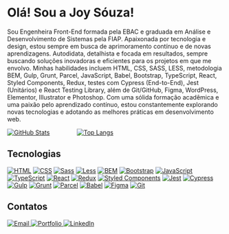 
<h1>Olá! Sou a Joy Sóuza!</h1>

Sou Engenheira Front-End formada pela EBAC e graduada em Análise e Desenvolvimento de Sistemas pela FIAP. Apaixonada por tecnologia e design, estou sempre em busca de aprimoramento contínuo e de novas aprendizagens. Autodidata, detalhista e focada em resultados, sempre buscando soluções inovadoras e eficientes para os projetos em que me envolvo. Minhas habilidades incluem HTML, CSS, SASS, LESS, metodologia BEM, Gulp, Grunt, Parcel, JavaScript, Babel, Bootstrap, TypeScript, React, Styled Components, Redux, testes com Cypress (End-to-End), Jest (Unitários) e React Testing Library, além de Git/GitHub, Figma, WordPress, Elementor, Illustrator e Photoshop. Com uma sólida formação acadêmica e uma paixão pelo aprendizado contínuo, estou constantemente explorando novas tecnologias e adotando as melhores práticas em desenvolvimento web.

[![GitHub Stats](https://github-readme-stats.vercel.app/api?username=jooysoouzaa&show_icons=true&theme=radical&bg_color=0d1117&title_color=8b5ec1&icon_color=8b5ec1&text_color=8b5ec1&border_color=8b5ec1)](https://github.com/jooysoouzaa)&nbsp;&nbsp;&nbsp;&nbsp;&nbsp;&nbsp;&nbsp;&nbsp;&nbsp;&nbsp;&nbsp;&nbsp;&nbsp;&nbsp;&nbsp;&nbsp;[![Top Langs](https://github-readme-stats.vercel.app/api/top-langs/?username=jooysoouzaa&layout=compact&theme=radical&bg_color=0d1117&title_color=8b5ec1&text_color=8b5ec1&border_color=8b5ec1)](https://github.com/jooysoouzaa)


## Tecnologias
[![HTML](https://img.shields.io/badge/-HTML-8b5ec1?style=for-the-badge&logo=html5&logoColor=f7f0ff)](#)
[![CSS](https://img.shields.io/badge/-CSS-8b5ec1?style=for-the-badge&logo=css3&logoColor=f7f0ff)](#)
[![Sass](https://img.shields.io/badge/-Sass-8b5ec1?style=for-the-badge&logo=sass&logoColor=f7f0ff)](#)
[![Less](https://img.shields.io/badge/-Less-8b5ec1?style=for-the-badge&logo=less&logoColor=f7f0ff)](#)
[![BEM](https://img.shields.io/badge/-BEM-8b5ec1?style=for-the-badge&logo=bem&logoColor=f7f0ff)](#)
[![Bootstrap](https://img.shields.io/badge/-Bootstrap-8b5ec1?style=for-the-badge&logo=bootstrap&logoColor=f7f0ff)](#)
[![JavaScript](https://img.shields.io/badge/-JavaScript-8b5ec1?style=for-the-badge&logo=javascript&logoColor=f7f0ff)](#)
[![TypeScript](https://img.shields.io/badge/-TypeScript-8b5ec1?style=for-the-badge&logo=typescript&logoColor=f7f0ff)](#)
[![React](https://img.shields.io/badge/-React-8b5ec1?style=for-the-badge&logo=react&logoColor=f7f0ff)](#)
[![Redux](https://img.shields.io/badge/-Redux-8b5ec1?style=for-the-badge&logo=redux&logoColor=f7f0ff)](#)
[![Styled Components](https://img.shields.io/badge/-StyledComponents-8b5ec1?style=for-the-badge&logo=styledcomponents&logoColor=f7f0ff)](#)
[![Jest](https://img.shields.io/badge/-Jest-8b5ec1?style=for-the-badge&logo=jest&logoColor=f7f0ff)](#)
[![Cypress](https://img.shields.io/badge/-Cypress-8b5ec1?style=for-the-badge&logo=cypress&logoColor=f7f0ff)](#)
[![Gulp](https://img.shields.io/badge/-Gulp-8b5ec1?style=for-the-badge&logo=gulp&logoColor=f7f0ff)](#)
[![Grunt](https://img.shields.io/badge/-Grunt-8b5ec1?style=for-the-badge&logo=grunt&logoColor=f7f0ff)](#)
[![Parcel](https://img.shields.io/badge/-Parcel-8b5ec1?style=for-the-badge&logo=parcel&logoColor=f7f0ff)](#)
[![Babel](https://img.shields.io/badge/-Babel-8b5ec1?style=for-the-badge&logo=babel&logoColor=f7f0ff)](#)
[![Figma](https://img.shields.io/badge/-Figma-8b5ec1?style=for-the-badge&logo=figma&logoColor=f7f0ff)](#)
[![Git](https://img.shields.io/badge/-Git-8b5ec1?style=for-the-badge&logo=git&logoColor=f7f0ff)](#)


## Contatos
<div>
  <a href="mailto:joysouza.contato@gmail.com">
    <img src="https://img.shields.io/badge/Email-joysouza.contato%40gmail.com-8b5ec1?style=for-the-badge&logo=mail&logoColor=f7f0ff" alt="Email">
  </a>
  <a href="https://joysouza.vercel.app/">
    <img src="https://img.shields.io/badge/Portfolio-joysouza.vercel.app-8b5ec1?style=for-the-badge&logo=vercel&logoColor=f7f0ff" alt="Portfolio">
  </a>
  <a href="https://www.linkedin.com/in/jooyaraujo/">
    <img src="https://img.shields.io/badge/LinkedIn-jooyaraujo-8b5ec1?style=for-the-badge&logo=linkedin&logoColor=f7f0ff" alt="LinkedIn">
  </a>
</div>





